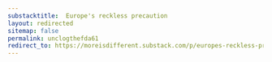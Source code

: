 ```yaml
---
substacktitle:  Europe's reckless precaution
layout: redirected
sitemap: false
permalink: unclogthefda61
redirect_to: https://moreisdifferent.substack.com/p/europes-reckless-precaution
---
```

